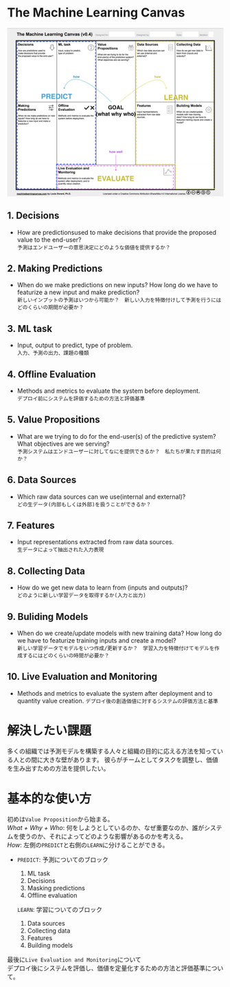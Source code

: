 # The Machine Learning Canvas

![Canvas](https://github.com/inouetaka/ML_Paper/blob/master/Canvas/image/The_Machine_Learning_Canvas.png)

## 1. Decisions 
- How are predictionsused to make decisions that provide the proposed value to the end-user?   
`予測はエンドユーザーの意思決定にどのような価値を提供するか？`

## 2. Making Predictions   
- When do we make predictions on new inputs? How long do we have to featurize a new input and make prediction?   
`新しいインプットの予測はいつから可能か？　新しい入力を特徴付けして予測を行うにはどのくらいの期間が必要か？`

## 3. ML task
- Input, output to predict, type of problem.   
`入力、予測の出力、課題の種類`

## 4. Offline Evaluation
- Methods and metrics to evaluate the system before deployment.   
`デプロイ前にシステムを評価するための方法と評価基準`

## 5. Value Propositions
- What are we trying to do for the end-user(s) of the predictive system? What objectives are we serving?   
`予測システムはエンドユーザーに対してなにを提供できるか？　私たちが果たす目的は何か？`

## 6. Data Sources
- Which raw data sources can we use(internal and external)?   
`どの生データ(内部もしくは外部)を扱うことができるか？`

## 7. Features
- Input representations extracted from raw data sources.   
`生データによって抽出された入力表現`

## 8. Collecting Data
- How do we get new data to learn from (inputs and outputs)?   
`どのように新しい学習データを取得するか(入力と出力)`

## 9. Buliding Models
- When do we create/update models with new training data? How long do we have to featurize training inputs and create a model?   
`新しい学習データでモデルをいつ作成/更新するか？　学習入力を特徴付けてモデルを作成するにはどのくらいの時間が必要か？`

## 10. Live Evaluation and Monitoring
- Methods and metrics to evaluate the system after deployment and to quantity value creation.
`デプロイ後の創造価値に対するシステムの評価方法と基準`

# 解決したい課題
多くの組織では予測モデルを構築する人々と組織の目的に応える方法を知っている人との間に大きな壁があります。
彼らがチームとしてタスクを調整し、価値を生み出すための方法を提供したい。　　　

# 基本的な使い方
初めは`Value Proposition`から始まる。   
_What + Why + Who_: 何をしようとしているのか、なぜ重要なのか、誰がシステムを使うのか、それによってどのような影響があるのかを考える。   
_How_: 左側の`PREDICT`と右側の`LEARN`に分けることができる。

- `PREDICT`: 予測についてのブロック
    1. ML task
    2. Decisions
    3. Masking predictions
    4. Offline evaluation

    `LEARN`: 学習についてのブロック
    1. Data sources
    2. Collecting data
    3. Features
    4. Building models

最後に`Live Evaluation and Monitoring`について   
デプロイ後にシステムを評価し、価値を定量化するための方法と評価基準について。
